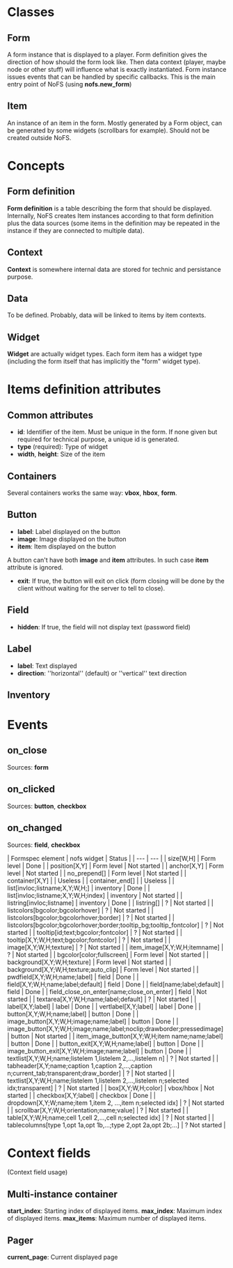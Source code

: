 # Classes
## Form
A form instance that is displayed to a player. Form definition gives the
direction of how should the form look like. Then data context (player, maybe
node or other stuff) will influence what is exactly instantiated. Form instance
issues events that can be handled by specific callbacks.
This is the main entry point of NoFS (using **nofs.new_form**)
## Item
An instance of an item in the form. Mostly generated by a Form object, can be
generated by some widgets (scrollbars for example). Should not be created
outside NoFS.
# Concepts
## Form definition
**Form definition** is a table describing the form that should be displayed.
Internally, NoFS creates Item instances according to that form definition plus
the data sources (some items in the definition may be repeated in the instance
if they are connected to multiple data).
## Context
**Context** is somewhere internal data are stored for technic and persistance
purpose.
## Data
To be defined. Probably, data will be linked to items by item contexts.
## Widget
**Widget** are actually widget types. Each form item has a widget type
(including the form itself that has implicitly the "form" widget type).

# Items definition attributes
## Common attributes
- **id**: Identifier of the item. Must be unique in the form. If none given but
required for technical purpose, a unique id is generated.
- **type** (required): Type of widget
- **width**, **height**: Size of the item

## Containers
Several containers works the same way: **vbox**, **hbox**, **form**.

## Button
- **label**: Label displayed on the button
- **image**: Image displayed on the button
- **item**: Item displayed on the button

A button can't have both **image** and **item** attributes. In such case
**item** attribute is ignored.

- **exit**: If true, the button will exit on click (form closing will be done by
the client without waiting for the server to tell to close).

## Field
- **hidden**: If true, the field will not display text (password field)

## Label
- **label**: Text displayed
- **direction**: ''horizontal'' (default) or ''vertical'' text direction

## Inventory

# Events
## on_close
Sources: **form**
## on_clicked
Sources: **button**, **checkbox**
## on_changed
Sources: **field**, **checkbox**

| Formspec element | nofs widget | Status |
| --- | --- |
| size[W,H] | Form level | Done |
| position[X,Y] | Form level | Not started |
| anchor[X,Y] | Form level | Not started |
| no_prepend[] | Form level | Not started |
| container[X,Y] | | Useless |
| container_end[] | | Useless |
| list[invloc;listname;X,Y;W,H;] | inventory | Done |
| list[invloc;listname;X,Y;W,H;index] | inventory | Not started |
| listring[invloc;listname] | inventory | Done |
| listring[] | ? | Not started |
| listcolors[bgcolor;bgcolorhover] | ? | Not started |
| listcolors[bgcolor;bgcolorhover;border] | ? | Not started |
| listcolors[bgcolor;bgcolorhover;border;tooltip_bg;tooltip_fontcolor] | ? | Not started |
| tooltip[id;text;bgcolor;fontcolor] | ? | Not started |
| tooltip[X,Y;W,H;text;bgcolor;fontcolor] | ? | Not started |
| image[X,Y;W,H;texture] | ? | Not started |
| item_image[X,Y;W,H;itemname] | ? | Not started |
| bgcolor[color;fullscreen] | Form level | Not started |
| background[X,Y;W,H;texture] | Form level | Not started |
| background[X,Y;W,H;texture;auto_clip] | Form level | Not started |
| pwdfield[X,Y;W,H;name;label] | field | Done |
| field[X,Y;W,H;name;label;default] | field | Done |
| field[name;label;default] | field | Done |
| field_close_on_enter[name;close_on_enter] | field | Not started |
| textarea[X,Y;W,H;name;label;default] | ? | Not started |
| label[X,Y;label] | label | Done |
| vertlabel[X,Y;label] | label | Done |
| button[X,Y;W,H;name;label] | button | Done |
| image_button[X,Y;W,H;image;name;label] | button | Done |
| image_button[X,Y;W,H;image;name;label;noclip;drawborder;pressedimage] | button | Not started |
| item_image_button[X,Y;W,H;item name;name;label] | button | Done |
| button_exit[X,Y;W,H;name;label] | button | Done |
| image_button_exit[X,Y;W,H;image;name;label] | button | Done |
| textlist[X,Y;W,H;name;listelem 1,listelem 2,...,listelem n] | ? | Not started |
| tabheader[X,Y;name;caption 1,caption 2,...,caption n;current_tab;transparent;draw_border] | ? | Not started |
| textlist[X,Y;W,H;name;listelem 1,listelem 2,...,listelem n;selected idx;transparent] | ? | Not started |
| box[X,Y;W,H;color] | vbox/hbox | Not started |
| checkbox[X,Y;label] | checkbox | Done |
| dropdown[X,Y;W;name;item 1,item 2, ...,item n;selected idx] | ? | Not started |
| scrollbar[X,Y;W,H;orientation;name;value] | ? | Not started |
| table[X,Y;W,H;name;cell 1,cell 2,...,cell n;selected idx] | ? | Not started |
| tablecolumns[type 1,opt 1a,opt 1b,...;type 2,opt 2a,opt 2b;...] | ? Not started |


# Context fields
(Context field usage)
## Multi-instance container
**start_index**: Starting index of displayed items.
**max_index**: Maximum index of displayed items.
**max_items**: Maximum number of displayed items.
## Pager
**current_page**: Current displayed page

